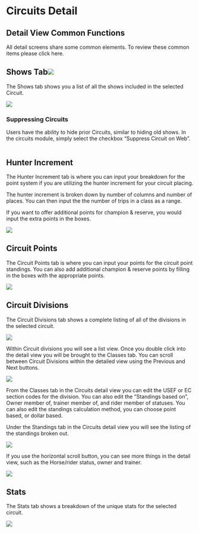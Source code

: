 # Circuits Detail

## Detail View Common Functions

All detail screens share some common elements. To review these common items please click here.

## Shows Tab![](http://docs.showgroundsonline.com/wp-content/uploads/2021/07/img\_60e4ab3db8446.png) <a href="#ktnlfml" id="ktnlfml"></a>

The Shows tab shows you a list of all the shows included in the selected Circuit.

![](http://docs.showgroundsonline.com/wp-content/uploads/2022/02/img\_62067c467805e.png)

### Suppressing Circuits

Users have the ability to hide prior Circuits, similar to hiding old shows. In the circuits module, simply select the checkbox “Suppress Circuit on Web”.

<figure><img src="http://docs.showgroundsonline.com/wp-content/uploads/2021/07/img_60ddcba642d20.png" alt=""><figcaption></figcaption></figure>

## Hunter Increment

The Hunter Increment tab is where you can input your breakdown for the point system if you are utilizing the hunter increment for your circuit placing.

The hunter increment is broken down by number of columns and number of places. You can then input the the number of trips in a class as a range.

If you want to offer additional points for champion & reserve, you would input the extra points in the boxes.

![](http://docs.showgroundsonline.com/wp-content/uploads/2022/07/img\_62e0012089d6a.png)

## Circuit Points

The Circuit Points tab is where you can input your points for the circuit point standings. You can also add additional champion & reserve points by filling in the boxes with the appropriate points.

![](http://docs.showgroundsonline.com/wp-content/uploads/2022/03/img\_622b68c02534c.png)

## Circuit Divisions

The Circuit Divisions tab shows a complete listing of all of the divisions in the selected circuit.

![](http://docs.showgroundsonline.com/wp-content/uploads/2022/03/img\_622b685f745e5.png)

Within Circuit divisions you will see a list view. Once you double click into the detail view you will be brought to the Classes tab. You can scroll between Circuit Divisions within the detailed view using the Previous and Next buttons.

![](http://docs.showgroundsonline.com/wp-content/uploads/2022/03/img\_622b6b6189637.png)

From the Classes tab in the Circuits detail view you can edit the USEF or EC section codes for the division. You can also edit the “Standings based on”, Owner member of, trainer member of, and rider member of statuses. You can also edit the standings calculation method, you can choose point based, or dollar based.

Under the Standings tab in the Circuits detail view you will see the listing of the standings broken out.

![](http://docs.showgroundsonline.com/wp-content/uploads/2022/03/img\_622b6d3cb6b98.png)

If you use the horizontal scroll button, you can see more things in the detail view, such as the Horse/rider status, owner and trainer.

![](http://docs.showgroundsonline.com/wp-content/uploads/2022/03/img\_622b6d7a37aae.png)

## Stats

The Stats tab shows a breakdown of the unique stats for the selected circuit.

![](http://docs.showgroundsonline.com/wp-content/uploads/2022/03/img\_622b6900a9f6a.png)
